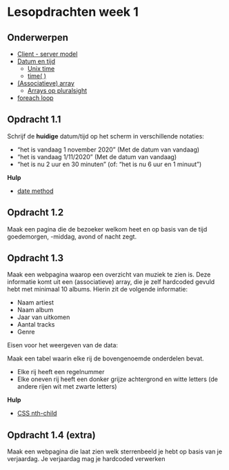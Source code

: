 # Lesopdrachten week 1

## Onderwerpen 
- [Client - server model](https://app.pluralsight.com/course-player?course=web-development-intro&author=nina-zakharenko&name=web-development-intro-m1&clip=1&mode=live)
- [Datum en tijd](https://www.php.net/manual/en/function.date.php)
    - [Unix time](https://en.wikipedia.org/wiki/Unix_time)
    - [time( )](https://www.php.net/manual/en/function.time.php)
- [(Associatieve) array](https://www.php.net/manual/en/language.types.array.php)
    - [Arrays op pluralsight](https://app.pluralsight.com/course-player?course=php-fundamentals&author=jill-gundersen&name=php-fundamentals-m5&clip=0&mode=live)
- [foreach loop](https://www.php.net/manual/en/control-structures.foreach.php) 

## Opdracht 1.1

Schrijf	de	**huidige**	datum/tijd	op	het	scherm	in	verschillende	notaties:
- “het	is	vandaag	1	november	2020” (Met	de	datum	van	vandaag)
- “het	is	vandaag	1/11/2020” (Met	de	datum	van	vandaag)
- “het	is	nu	2	uur	en	30	minuten”	(of:	“het	is	nu	6	uur	en	1	minuut”)

**Hulp**
- [date method](https://www.php.net/manual/en/function.date.php)

## Opdracht 1.2

Maak een pagina die de bezoeker welkom heet en op basis van de tijd goedemorgen, -middag, avond of nacht zegt.

## Opdracht 1.3
Maak een webpagina waarop een overzicht van muziek te zien is. Deze informatie komt uit een (associatieve) array, 
die je zelf hardcoded gevuld hebt met minimaal 10 albums. Hierin zit de volgende informatie:

- Naam artiest
- Naam album
- Jaar van uitkomen
- Aantal tracks
- Genre

Eisen voor het weergeven van de data:

Maak een tabel waarin elke rij de bovengenoemde onderdelen bevat.
- Elke rij heeft een regelnummer
- Elke oneven rij heeft een donker grijze achtergrond en witte letters (de andere rijen wit met zwarte letters)

**Hulp**
- [CSS nth-child](https://developer.mozilla.org/en-US/docs/Web/CSS/:nth-child)

## Opdracht 1.4 (extra)

Maak een webpagina die laat zien welk sterrenbeeld je hebt op basis van je verjaardag. Je verjaardag mag je hardcoded verwerken

